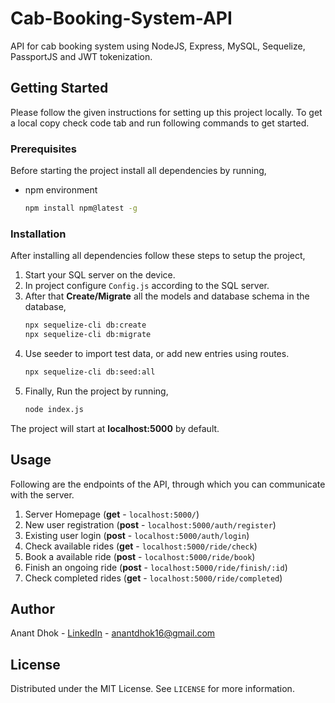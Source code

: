 # Cab-Booking-System-API

API for cab booking system using NodeJS, Express, MySQL, Sequelize, PassportJS and JWT tokenization.


## Getting Started

Please follow the given instructions for setting up this project locally.
To get a local copy check code tab and run following commands to get started.


### Prerequisites

Before starting the project install all dependencies by running,
* npm environment
  
  ```sh
  npm install npm@latest -g
  ```
  

### Installation

After installing all dependencies follow these steps to setup the project,
  
1. Start your SQL server on the device.
2. In project configure `Config.js` according to the SQL server.
3. After that **Create/Migrate** all the models and database schema in the database,
    ```sh
    npx sequelize-cli db:create
    npx sequelize-cli db:migrate
    ```
4. Use seeder to import test data, or add new entries using routes.
    ```sh
    npx sequelize-cli db:seed:all
    ```
6. Finally, Run the project by running,
    ```sh
    node index.js
    ```
The project will start at **localhost:5000** by default.
  

## Usage

Following are the endpoints of the API, through which you can communicate with the server.

1. Server Homepage (**get** - `localhost:5000/`)
2. New user registration (**post** - `localhost:5000/auth/register`)
3. Existing user login (**post** - `localhost:5000/auth/login`)
4. Check available rides (**get** - `localhost:5000/ride/check`)
5. Book a available ride (**post** - `localhost:5000/ride/book`)
6. Finish an ongoing ride (**post** - `localhost:5000/ride/finish/:id`)
7. Check completed rides (**get** - `localhost:5000/ride/completed`)
  
## Author

Anant Dhok - [LinkedIn](https://www.linkedin.com/in/anantdhok-444701/) - anantdhok16@gmail.com


## License

Distributed under the MIT License. See `LICENSE` for more information.

